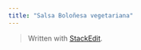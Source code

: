 ```yaml
---
title: "Salsa Boloñesa vegetariana"
---
```


> Written with [StackEdit](https://stackedit.io/).
<!--stackedit_data:
eyJoaXN0b3J5IjpbLTIxMTUzMzAxM119
-->